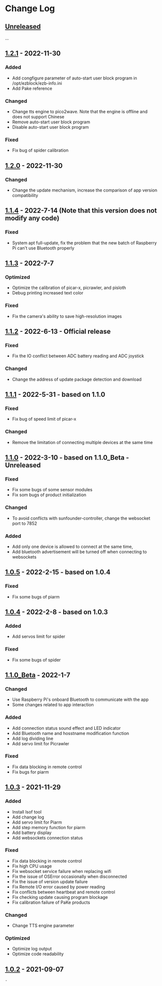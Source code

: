 # Change Log

## [Unreleased]
...

## [1.2.1] - 2022-11-30

### Added
- Add congfigure parameter of auto-start user block program in /opt/ezblock/ezb-info.ini
- Add Pake reference

### Changed
- Change tts engine to pico2wave. Note that the engine is offline and does not support Chinese
- Remove auto-start user block program
- Disable auto-start user block program

### Fixed
- Fix bug of spider calibration


## [1.2.0] - 2022-11-30

### Changed
- Change the update mechanism, increase the comparison of app version compatibility


## [1.1.4] - 2022-7-14 (Note that this version does not modify any code)

### Fixed
- System apt full-update, fix the problem that the new batch of Raspberry Pi can't use Bluetooth properly
  

## [1.1.3] - 2022-7-7

### Optimized
- Optimize the calibration of picar-x, picrawler, and pisloth
- Debug printing increased text color

### Fixed
- Fix the camera's ability to save high-resolution images


## [1.1.2] - 2022-6-13 - Official release

### Fixed
- Fix the IO conflict between ADC battery reading and ADC joystick

### Changed
- Change the address of update package detection and download


## [1.1.1] - 2022-5-31  - based on 1.1.0

### Fixed
- Fix bug of speed limit of picar-x

### Changed
- Remove the limitation of connecting multiple devices at the same time


## [1.1.0] - 2022-3-10 - based on 1.1.0_Beta - Unreleased

### Fixed
- Fix some bugs of some sensor modules
- Fix som bugs of product initialization

### Changed
- To avoid conflicts with sunfounder-controller, change the websocket port to 7852

### Added
- Add only one device is allowed to connect at the same time,
- Add bluetooth advertisement  will be turned off when connecting to websockets


## [1.0.5] - 2022-2-15 - based on 1.0.4

### Fixed
- Fix some bugs of piarm


## [1.0.4] - 2022-2-8 - based on 1.0.3

### Added
- Add servos limit for spider

### Fixed
- Fix some bugs of spider


## [1.1.0_Beta] - 2022-1-7

### Changed
- Use Raspberry Pi's onboard Bluetooth to communicate
  with the app
- Some changes related to app interaction

### Added
- Add connection status sound effect and LED indicator
- Add Bluetooth name and hosstname modification function
- Add log dividing line
- Add servo limit for Picrawler

### Fixed
- Fix data blocking in remote control
- Fix bugs for piarm

## [1.0.3] - 2021-11-29

### Added
- Install lsof tool
- Add change log
- Add servo limit for Piarm
- Add step memory function for piarm
- Add battery display
- Add websockets connection status

### Fixed
- Fix data blocking in remote control
- Fix high CPU usage
- Fix websocket service failure when replacing wifi
- Fix the issue of OSError occasionally when disconnected
- Fix the issue of version update failure
- Fix Remote I/O error caused by power reading
- Fix conflicts between heartbeat and remote control
- Fix checking update causing program blockage
- Fix calibration failure of PaKe products

### Changed
- Change TTS engine parameter

### Optimized
- Optimize log output
- Optimize code readability


## [1.0.2] - 2021-09-07
    -


[Unreleased]: https://github.com/ezblockcode/ezb-pi/tree/EzBlock3.1
[1.2.1]: https://github.com/ezblockcode/ezb-pi/tree/1.2.1
[1.2.0]: https://github.com/ezblockcode/ezb-pi/tree/1.2.0
[1.1.4]: https://github.com/ezblockcode/ezb-pi/tree/1.1.4
[1.1.3]: https://github.com/ezblockcode/ezb-pi/tree/1.1.3
[1.1.2]: https://github.com/ezblockcode/ezb-pi/tree/1.1.2
[1.1.1]: https://github.com/ezblockcode/ezb-pi/tree/1.1.1
[1.1.0]: https://github.com/ezblockcode/ezb-pi/tree/1.1.0
[1.0.5]: https://github.com/ezblockcode/ezb-pi/tree/1.0.5
[1.0.4]: https://github.com/ezblockcode/ezb-pi/tree/1.0.4
[1.1.0_Beta]: https://github.com/ezblockcode/ezb-pi/tree/1.1.0_Beta
[1.0.3]: https://github.com/ezblockcode/ezb-pi/tree/1.0.3
[1.0.2]: https://github.com/ezblockcode/ezb-pi/tree/1.0.2
